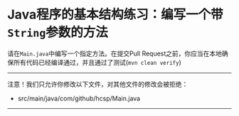# Java程序的基本结构练习：编写一个带`String`参数的方法

请在`Main.java`中编写一个指定方法。在提交Pull Request之前，你应当在本地确保所有代码已经编译通过，并且通过了测试(`mvn clean verify`)

-----
注意！我们只允许你修改以下文件，对其他文件的修改会被拒绝：
- src/main/java/com/github/hcsp/Main.java
-----




